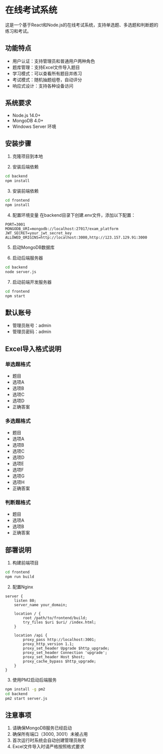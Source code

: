 # 在线考试系统

这是一个基于React和Node.js的在线考试系统，支持单选题、多选题和判断题的练习和考试。

## 功能特点

- 用户认证：支持管理员和普通用户两种角色
- 题库管理：支持Excel文件导入题目
- 学习模式：可以查看所有题目并练习
- 考试模式：随机抽题组卷，自动评分
- 响应式设计：支持各种设备访问

## 系统要求

- Node.js 14.0+
- MongoDB 4.0+
- Windows Server 环境

## 安装步骤

1. 克隆项目到本地

2. 安装后端依赖
```bash
cd backend
npm install
```

3. 安装前端依赖
```bash
cd frontend
npm install
```

4. 配置环境变量
在backend目录下创建.env文件，添加以下配置：
```
PORT=3001
MONGODB_URI=mongodb://localhost:27017/exam_platform
JWT_SECRET=your_jwt_secret_key
ALLOWED_ORIGINS=http://localhost:3000,http://123.157.129.91:3000
```

5. 启动MongoDB数据库

6. 启动后端服务器
```bash
cd backend
node server.js
```

7. 启动前端开发服务器
```bash
cd frontend
npm start
```

## 默认账号

- 管理员账号：admin
- 管理员密码：admin

## Excel导入格式说明

### 单选题格式
- 题目
- 选项A
- 选项B
- 选项C
- 选项D
- 正确答案

### 多选题格式
- 题目
- 选项A
- 选项B
- 选项C
- 选项D
- 选项E
- 选项F
- 选项G
- 选项H
- 正确答案

### 判断题格式
- 题目
- 选项A
- 选项B
- 正确答案

## 部署说明

1. 构建前端项目
```bash
cd frontend
npm run build
```

2. 配置Nginx
```nginx
server {
    listen 80;
    server_name your_domain;

    location / {
        root /path/to/frontend/build;
        try_files $uri $uri/ /index.html;
    }

    location /api {
        proxy_pass http://localhost:3001;
        proxy_http_version 1.1;
        proxy_set_header Upgrade $http_upgrade;
        proxy_set_header Connection 'upgrade';
        proxy_set_header Host $host;
        proxy_cache_bypass $http_upgrade;
    }
}
```

3. 使用PM2启动后端服务
```bash
npm install -g pm2
cd backend
pm2 start server.js
```

## 注意事项

1. 请确保MongoDB服务已经启动
2. 确保所有端口（3000, 3001）未被占用
3. 首次运行时系统会自动创建管理员账号
4. Excel文件导入时请严格按照格式要求 